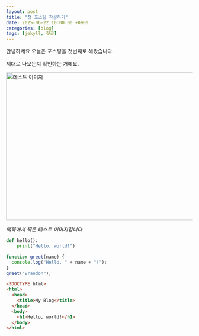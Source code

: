 ```yaml
---
layout: post
title: "첫 포스팅 작성하기"
date: 2025-06-22 10:00:00 +0900
categories: [blog]
tags: [jekyll, 첫글]
---
```


안녕하세요 오늘은 포스팅을 첫번째로 해봤습니다.

제대로 나오는지 확인하는 거에요.

<img src="{{ '/assets/img/test1.png' | relative_url }}" width="700" height="400" alt="테스트 이미지">
<p><em>맥북에서 찍은 테스트 이미지입니다</em></p>

```python
def hello():
    print("Hello, world!")
```

```javascript
function greet(name) {
  console.log("Hello, " + name + "!");
}
greet("Brandon");
```

```html
<!DOCTYPE html>
<html>
  <head>
    <title>My Blog</title>
  </head>
  <body>
    <h1>Hello, world!</h1>
  </body>
</html>
```
